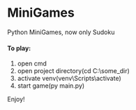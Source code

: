 # MiniGames
Python MiniGames, now only Sudoku
<h4>To play:</h4>
<ol>
  <li>open cmd</li>
  <li>open project directory(cd C:\some_dir)</li>
  <li>activate venv(venv\Scripts\activate)</li>
  <li>start game(py main.py)</li>
  </ol>
Enjoy!
